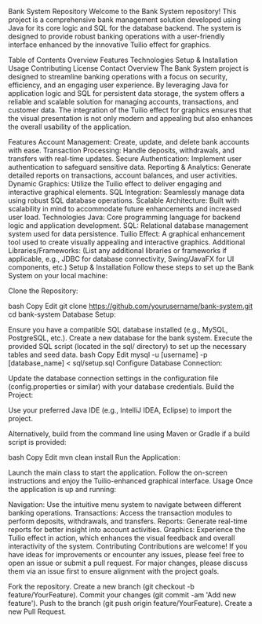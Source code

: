 Bank System Repository
Welcome to the Bank System repository! This project is a comprehensive bank management solution developed using Java for its core logic and SQL for the database backend. The system is designed to provide robust banking operations with a user-friendly interface enhanced by the innovative Tuilio effect for graphics.

Table of Contents
Overview
Features
Technologies
Setup & Installation
Usage
Contributing
License
Contact
Overview
The Bank System project is designed to streamline banking operations with a focus on security, efficiency, and an engaging user experience. By leveraging Java for application logic and SQL for persistent data storage, the system offers a reliable and scalable solution for managing accounts, transactions, and customer data. The integration of the Tuilio effect for graphics ensures that the visual presentation is not only modern and appealing but also enhances the overall usability of the application.

Features
Account Management: Create, update, and delete bank accounts with ease.
Transaction Processing: Handle deposits, withdrawals, and transfers with real-time updates.
Secure Authentication: Implement user authentication to safeguard sensitive data.
Reporting & Analytics: Generate detailed reports on transactions, account balances, and user activities.
Dynamic Graphics: Utilize the Tuilio effect to deliver engaging and interactive graphical elements.
SQL Integration: Seamlessly manage data using robust SQL database operations.
Scalable Architecture: Built with scalability in mind to accommodate future enhancements and increased user load.
Technologies
Java: Core programming language for backend logic and application development.
SQL: Relational database management system used for data persistence.
Tuilio Effect: A graphical enhancement tool used to create visually appealing and interactive graphics.
Additional Libraries/Frameworks: (List any additional libraries or frameworks if applicable, e.g., JDBC for database connectivity, Swing/JavaFX for UI components, etc.)
Setup & Installation
Follow these steps to set up the Bank System on your local machine:

Clone the Repository:

bash
Copy
Edit
git clone https://github.com/yourusername/bank-system.git
cd bank-system
Database Setup:

Ensure you have a compatible SQL database installed (e.g., MySQL, PostgreSQL, etc.).
Create a new database for the bank system.
Execute the provided SQL script (located in the sql/ directory) to set up the necessary tables and seed data.
bash
Copy
Edit
mysql -u [username] -p [database_name] < sql/setup.sql
Configure Database Connection:

Update the database connection settings in the configuration file (config.properties or similar) with your database credentials.
Build the Project:

Use your preferred Java IDE (e.g., IntelliJ IDEA, Eclipse) to import the project.

Alternatively, build from the command line using Maven or Gradle if a build script is provided:

bash
Copy
Edit
mvn clean install
Run the Application:

Launch the main class to start the application.
Follow the on-screen instructions and enjoy the Tuilio-enhanced graphical interface.
Usage
Once the application is up and running:

Navigation: Use the intuitive menu system to navigate between different banking operations.
Transactions: Access the transaction modules to perform deposits, withdrawals, and transfers.
Reports: Generate real-time reports for better insight into account activities.
Graphics: Experience the Tuilio effect in action, which enhances the visual feedback and overall interactivity of the system.
Contributing
Contributions are welcome! If you have ideas for improvements or encounter any issues, please feel free to open an issue or submit a pull request. For major changes, please discuss them via an issue first to ensure alignment with the project goals.

Fork the repository.
Create a new branch (git checkout -b feature/YourFeature).
Commit your changes (git commit -am 'Add new feature').
Push to the branch (git push origin feature/YourFeature).
Create a new Pull Request.

